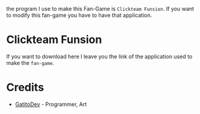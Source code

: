 the program I use to make this Fan-Game is `Clickteam Funsion`.
If you want to modify this fan-game you have to have that application.

# Clickteam Funsion
If you want to download here I leave you the link of the application used to make the `fan-game`.

# Credits
- [GatitoDev](https://github.com/MiguelJr777) - Programmer, Art
